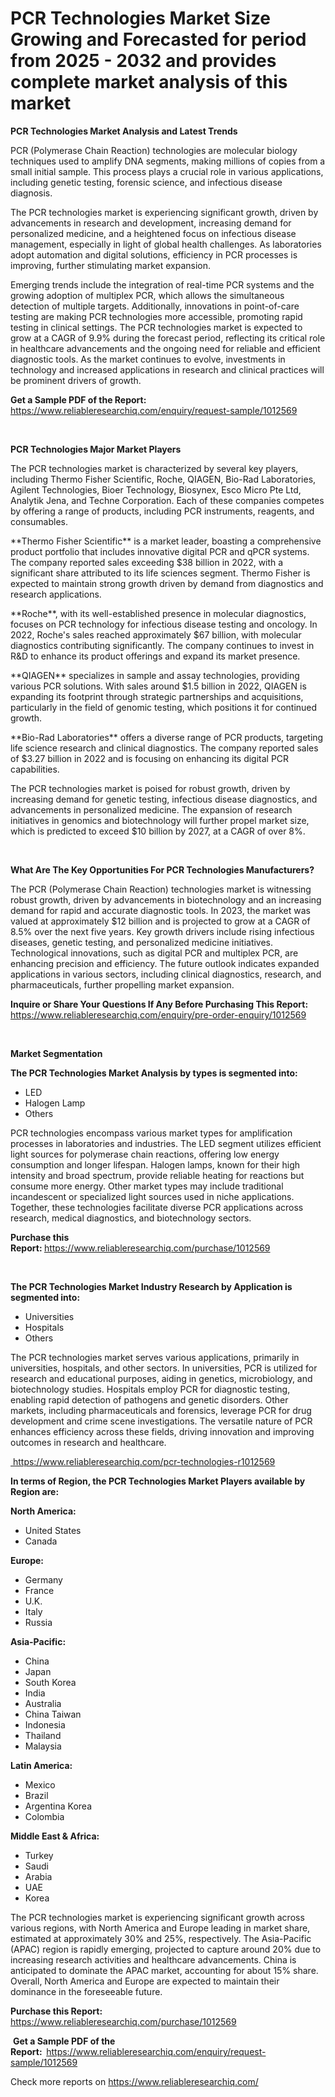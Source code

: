 <p><h1>PCR Technologies Market Size Growing and Forecasted for period from 2025 - 2032 and provides complete market analysis of this market</h1></p><p><strong>PCR Technologies Market Analysis and Latest Trends</strong></p>
<p><p>PCR (Polymerase Chain Reaction) technologies are molecular biology techniques used to amplify DNA segments, making millions of copies from a small initial sample. This process plays a crucial role in various applications, including genetic testing, forensic science, and infectious disease diagnosis.</p><p>The PCR technologies market is experiencing significant growth, driven by advancements in research and development, increasing demand for personalized medicine, and a heightened focus on infectious disease management, especially in light of global health challenges. As laboratories adopt automation and digital solutions, efficiency in PCR processes is improving, further stimulating market expansion.</p><p>Emerging trends include the integration of real-time PCR systems and the growing adoption of multiplex PCR, which allows the simultaneous detection of multiple targets. Additionally, innovations in point-of-care testing are making PCR technologies more accessible, promoting rapid testing in clinical settings. The PCR technologies market is expected to grow at a CAGR of 9.9% during the forecast period, reflecting its critical role in healthcare advancements and the ongoing need for reliable and efficient diagnostic tools. As the market continues to evolve, investments in technology and increased applications in research and clinical practices will be prominent drivers of growth.</p></p>
<p><strong>Get a Sample PDF of the Report:&nbsp;</strong> <a href="https://www.reliableresearchiq.com/enquiry/request-sample/1012569?utm_campaign=3124&utm_medium=2&utm_source=Github&utm_content=ia&utm_term=05032025&utm_id=pcr-technologies">https://www.reliableresearchiq.com/enquiry/request-sample/1012569</a></p>
<p>&nbsp;</p>
<p><strong>PCR Technologies Major Market Players</strong></p>
<p><p>The PCR technologies market is characterized by several key players, including Thermo Fisher Scientific, Roche, QIAGEN, Bio-Rad Laboratories, Agilent Technologies, Bioer Technology, Biosynex, Esco Micro Pte Ltd, Analytik Jena, and Techne Corporation. Each of these companies competes by offering a range of products, including PCR instruments, reagents, and consumables.</p><p>**Thermo Fisher Scientific** is a market leader, boasting a comprehensive product portfolio that includes innovative digital PCR and qPCR systems. The company reported sales exceeding $38 billion in 2022, with a significant share attributed to its life sciences segment. Thermo Fisher is expected to maintain strong growth driven by demand from diagnostics and research applications.</p><p>**Roche**, with its well-established presence in molecular diagnostics, focuses on PCR technology for infectious disease testing and oncology. In 2022, Roche's sales reached approximately $67 billion, with molecular diagnostics contributing significantly. The company continues to invest in R&D to enhance its product offerings and expand its market presence.</p><p>**QIAGEN** specializes in sample and assay technologies, providing various PCR solutions. With sales around $1.5 billion in 2022, QIAGEN is expanding its footprint through strategic partnerships and acquisitions, particularly in the field of genomic testing, which positions it for continued growth.</p><p>**Bio-Rad Laboratories** offers a diverse range of PCR products, targeting life science research and clinical diagnostics. The company reported sales of $3.27 billion in 2022 and is focusing on enhancing its digital PCR capabilities.</p><p>The PCR technologies market is poised for robust growth, driven by increasing demand for genetic testing, infectious disease diagnostics, and advancements in personalized medicine. The expansion of research initiatives in genomics and biotechnology will further propel market size, which is predicted to exceed $10 billion by 2027, at a CAGR of over 8%.</p></p>
<p>&nbsp;</p>
<p><strong>What Are The Key Opportunities For PCR Technologies Manufacturers?</strong></p>
<p><p>The PCR (Polymerase Chain Reaction) technologies market is witnessing robust growth, driven by advancements in biotechnology and an increasing demand for rapid and accurate diagnostic tools. In 2023, the market was valued at approximately $12 billion and is projected to grow at a CAGR of 8.5% over the next five years. Key growth drivers include rising infectious diseases, genetic testing, and personalized medicine initiatives. Technological innovations, such as digital PCR and multiplex PCR, are enhancing precision and efficiency. The future outlook indicates expanded applications in various sectors, including clinical diagnostics, research, and pharmaceuticals, further propelling market expansion.</p></p>
<p><strong>Inquire or Share Your Questions If Any Before Purchasing This Report:</strong> <a href="https://www.reliableresearchiq.com/enquiry/pre-order-enquiry/1012569?utm_campaign=3124&utm_medium=2&utm_source=Github&utm_content=ia&utm_term=05032025&utm_id=pcr-technologies">https://www.reliableresearchiq.com/enquiry/pre-order-enquiry/1012569</a></p>
<p>&nbsp;</p>
<p><strong>Market Segmentation</strong></p>
<p><strong>The PCR Technologies Market Analysis by types is segmented into:</strong></p>
<p><ul><li>LED</li><li>Halogen Lamp</li><li>Others</li></ul></p>
<p><p>PCR technologies encompass various market types for amplification processes in laboratories and industries. The LED segment utilizes efficient light sources for polymerase chain reactions, offering low energy consumption and longer lifespan. Halogen lamps, known for their high intensity and broad spectrum, provide reliable heating for reactions but consume more energy. Other market types may include traditional incandescent or specialized light sources used in niche applications. Together, these technologies facilitate diverse PCR applications across research, medical diagnostics, and biotechnology sectors.</p></p>
<p><strong>Purchase this Report:&nbsp;</strong><a href="https://www.reliableresearchiq.com/purchase/1012569?utm_campaign=3124&utm_medium=2&utm_source=Github&utm_content=ia&utm_term=05032025&utm_id=pcr-technologies">https://www.reliableresearchiq.com/purchase/1012569</a></p>
<p>&nbsp;</p>
<p><strong>The PCR Technologies Market Industry Research by Application is segmented into:</strong></p>
<p><ul><li>Universities</li><li>Hospitals</li><li>Others</li></ul></p>
<p><p>The PCR technologies market serves various applications, primarily in universities, hospitals, and other sectors. In universities, PCR is utilized for research and educational purposes, aiding in genetics, microbiology, and biotechnology studies. Hospitals employ PCR for diagnostic testing, enabling rapid detection of pathogens and genetic disorders. Other markets, including pharmaceuticals and forensics, leverage PCR for drug development and crime scene investigations. The versatile nature of PCR enhances efficiency across these fields, driving innovation and improving outcomes in research and healthcare.</p></p>
<p><a href="https://www.reliableresearchiq.com/pcr-technologies-r1012569?utm_campaign=3124&utm_medium=2&utm_source=Github&utm_content=ia&utm_term=05032025&utm_id=pcr-technologies">&nbsp;https://www.reliableresearchiq.com/pcr-technologies-r1012569</a></p>
<p><strong>In terms of Region, the PCR Technologies Market Players available by Region are:</strong></p>
<p>
    <p> <strong> North America: </strong>
        <ul>
            <li>United States</li>
            <li>Canada</li>
        </ul>
        </p> 
    <p> <strong> Europe: </strong>
        <ul>
            <li>Germany</li>
            <li>France</li>
            <li>U.K.</li>
            <li>Italy</li>
            <li>Russia</li>
        </ul>
        </p> 
    <p> <strong> Asia-Pacific: </strong>
        <ul>
            <li>China</li>
            <li>Japan</li>
            <li>South Korea</li>
            <li>India</li>
            <li>Australia</li>
            <li>China Taiwan</li>
            <li>Indonesia</li>
            <li>Thailand</li>
            <li>Malaysia</li>
        </ul>
        </p> 
    <p> <strong> Latin America: </strong>
        <ul>
            <li>Mexico</li>
            <li>Brazil</li>
            <li>Argentina Korea</li>
            <li>Colombia</li>
        </ul>
        </p> 
    <p> <strong> Middle East & Africa: </strong>
        <ul>
            <li>Turkey</li>
            <li>Saudi</li>
            <li>Arabia</li>
            <li>UAE</li>
            <li>Korea</li>
        </ul>
    </p>
    </p>
<p><p>The PCR technologies market is experiencing significant growth across various regions, with North America and Europe leading in market share, estimated at approximately 30% and 25%, respectively. The Asia-Pacific (APAC) region is rapidly emerging, projected to capture around 20% due to increasing research activities and healthcare advancements. China is anticipated to dominate the APAC market, accounting for about 15% share. Overall, North America and Europe are expected to maintain their dominance in the foreseeable future.</p></p>
<p><strong>Purchase this Report: </strong><a href="https://www.reliableresearchiq.com/purchase/1012569?utm_campaign=3124&utm_medium=2&utm_source=Github&utm_content=ia&utm_term=05032025&utm_id=pcr-technologies">https://www.reliableresearchiq.com/purchase/1012569</a></p>
<p>&nbsp;<strong>Get a Sample PDF of the Report:&nbsp;&nbsp;</strong><a href="https://www.reliableresearchiq.com/enquiry/request-sample/1012569?utm_campaign=3124&utm_medium=2&utm_source=Github&utm_content=ia&utm_term=05032025&utm_id=pcr-technologies">https://www.reliableresearchiq.com/enquiry/request-sample/1012569</a></p>
<p><strong></strong></p>
<p>Check more reports on <a href="https://www.reliableresearchiq.com/?utm_campaign=3124&utm_medium=2&utm_source=Github&utm_content=ia&utm_term=05032025&utm_id=pcr-technologies">https://www.reliableresearchiq.com/</a></p>